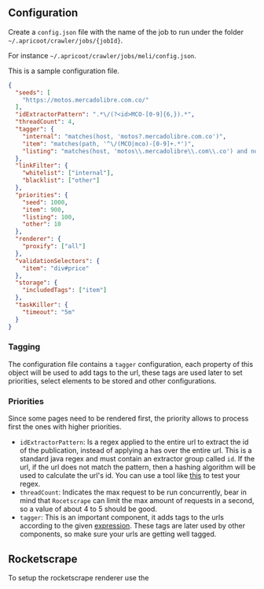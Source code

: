 ## Configuration

Create a `config.json` file with the name of the job to run under the folder `~/.apricoot/crawler/jobs/{jobId}`. 

For instance `~/.apricoot/crawler/jobs/meli/config.json`.

This is a sample configuration file. 

```json
{
  "seeds": [
    "https://motos.mercadolibre.com.co/"
  ],
  "idExtractorPattern": ".*\/(?<id>MCO-[0-9]{6,}).*",
  "threadCount": 4,
  "tagger": {
    "internal": "matches(host, 'motos?.mercadolibre.com.co')",
    "item": "matches(path, '^\/(MCO|mco)-[0-9]+.*')",
    "listing": "matches(host, 'motos\\.mercadolibre\\.com\\.co') and not isResource(path)"
  },
  "linkFilter": {
    "whitelist": ["internal"],
    "blacklist": ["other"]
  },
  "priorities": {
    "seed": 1000,
    "item": 900,
    "listing": 100,
    "other": 10
  },
  "renderer": {
    "proxify": ["all"]
  },
  "validationSelectors": {
    "item": "div#price"
  },
  "storage": {
    "includedTags": ["item"]
  },
  "taskKiller": {
    "timeout": "5m"
  }
}
```

### Tagging
The configuration file contains a `tagger` configuration, each property of this object will be used
to add tags to the url, these tags are used later to set priorities, select elements to be stored and
other configurations.

### Priorities
Since some pages need to be rendered first, the priority allows to process first the ones with higher
priorities.


* `idExtractorPattern`: Is a regex applied to the entire url to extract the id of the publication, instead of applying a
  has over the entire url. This is a standard java regex and must contain an extractor group called `id`. If the url, if
  the url does not match the pattern, then a hashing algorithm will be used to calculate the url's id. You can use a tool
  like [this](https://regex101.com/) to test your regex.
* `threadCount`: Indicates the max request to be run concurrently, bear in mind that `Rocetscrape` can limit the max
  amount of requests in a second, so a value of about 4 to 5 should be good.
* `tagger`: This is an important component, it adds tags to the urls according to the given [expression](#expression-engine).
  These tags are later used by other components, so make sure your urls are getting well tagged.



## Rocketscrape

To setup the rocketscrape renderer use the 


